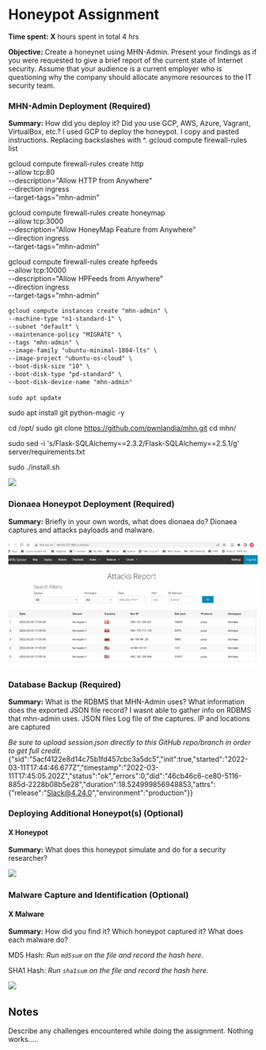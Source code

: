 # Honeypot Assignment

**Time spent:** **X** hours spent in total
4 hrs

**Objective:** Create a honeynet using MHN-Admin. Present your findings as if you were requested to give a brief report of the current state of Internet security. Assume that your audience is a current employer who is questioning why the company should allocate anymore resources to the IT security team.

### MHN-Admin Deployment (Required)

**Summary:** How did you deploy it? Did you use GCP, AWS, Azure, Vagrant, VirtualBox, etc.?
I used GCP to deploy the honeypot. I copy and pasted instructions. 
Replacing backslashes with ^.
gcloud compute firewall-rules list

gcloud compute firewall-rules create http \
    --allow tcp:80 \
    --description="Allow HTTP from Anywhere" \
    --direction ingress \
    --target-tags="mhn-admin"

gcloud compute firewall-rules create honeymap \
    --allow tcp:3000 \
    --description="Allow HoneyMap Feature from Anywhere" \
    --direction ingress \
    --target-tags="mhn-admin"

gcloud compute firewall-rules create hpfeeds \
    --allow tcp:10000 \
    --description="Allow HPFeeds from Anywhere" \
    --direction ingress \
    --target-tags="mhn-admin"
    
    gcloud compute instances create "mhn-admin" \
    --machine-type "n1-standard-1" \
    --subnet "default" \
    --maintenance-policy "MIGRATE" \
    --tags "mhn-admin" \
    --image-family "ubuntu-minimal-1804-lts" \
    --image-project "ubuntu-os-cloud" \
    --boot-disk-size "10" \
    --boot-disk-type "pd-standard" \
    --boot-disk-device-name "mhn-admin"
    
    sudo apt update
sudo apt install git python-magic -y

cd /opt/
sudo git clone https://github.com/pwnlandia/mhn.git
cd mhn/

sudo sed -i 's/Flask-SQLAlchemy==2.3.2/Flask-SQLAlchemy==2.5.1/g' server/requirements.txt

sudo ./install.sh


<img src="honeypot.gif">

### Dionaea Honeypot Deployment (Required)

**Summary:** Briefly in your own words, what does dionaea do?
Dionaea captures and attacks payloads and malware.

<img src="honeypot2.gif">

### Database Backup (Required) 

**Summary:** What is the RDBMS that MHN-Admin uses? What information does the exported JSON file record?
I wasnt able to gather info on RDBMS that mhn-admin uses. JSON files Log file of the captures. IP and locations are captured


*Be sure to upload session.json directly to this GitHub repo/branch in order to get full credit.*
{"sid":"5acf4122e8d14c75b1fd457cbc3a5dc5","init":true,"started":"2022-03-11T17:44:46.677Z","timestamp":"2022-03-11T17:45:05.202Z","status":"ok","errors":0,"did":"46cb46c6-ce80-5116-885d-2228b08b5e28","duration":18.524999856948853,"attrs":{"release":"Slack@4.24.0","environment":"production"}}

### Deploying Additional Honeypot(s) (Optional)

#### X Honeypot

**Summary:** What does this honeypot simulate and do for a security researcher? 


<img src="honeypot.gif">

### Malware Capture and Identification (Optional)

#### X Malware

**Summary:** How did you find it? Which honeypot captured it? What does each malware do?

MD5 Hash: *Run `md5sum` on the file and record the hash here.*

SHA1 Hash: *Run `sha1sum` on the file and record the hash here.*

<img src="x-malware.gif">

## Notes

Describe any challenges encountered while doing the assignment. Nothing works.....
